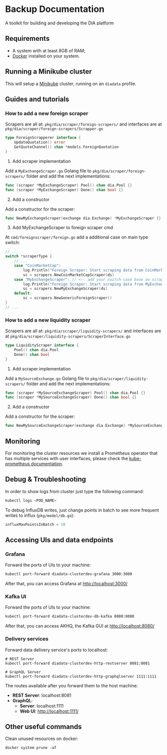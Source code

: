 # Backup Documentation

A toolkit for building and developing the DIA platform

## Requirements

* A system with at least 8GB of RAM;
* [Docker](https://www.docker.com) installed on your system.

## Running a Minikube cluster

This will setup a [Minikube](https://github.com/kubernetes/minikube) cluster, running on an `diadata` profile.

## Guides and tutorials

### How to add a new foreign scraper

Scrapers are all at: `pkg/dia/scraper/foreign-scrapers/` and interfaces are at `pkg/dia/scraper/foreign-scrapers/Scrapper.go`

```go
type ForeignScrapperer interface {
	UpdateQuotation() error
	GetQuoteChannel() chan *models.ForeignQuotation
}
```

1. Add scraper implementation

Add a `MyExchangeScraper.go` Golang file to `pkg/dia/scraper/foreign-scrapers/` folder and add the next implementations:

```go
func (scraper *MyExchangeScraper) Pool() chan dia.Pool {}
func (scraper *MyExchangeScraper) Done() chan bool {}
```

2. Add a constructor

Add a constructor for the scraper:

```go
func NewMyExchangeScraper(exchange dia.Exchange) *MyExchangeScraper {}
```

3. Add MyExchangeScraper to foreign scraper cmd

At `cmd/foreignscraper/foreign.go` add a additional case on main type switch:

```go
// ...
switch *scraperType {
	// ...
	case "CoinMarketCap":
		log.Println("Foreign Scraper: Start scraping data from CoinMarketCap")
		sc = scrapers.NewCoinMarketCapScraper(ds)
	case "MyExchangeScraper": // <-- add your switch-case base on scraper name
		log.Println("Foreign Scraper: Start scraping data from MyExchangeScraper")
		sc = scrapers.NewMyExchangeScraper(ds)
	default:
		sc = scrapers.NewGenericForeignScraper()
}
// ...
```

### How to add a new liquidity scraper

Scrapers are all at: `pkg/dia/scraper/liquidity-scrapers/` and interfaces are at `pkg/dia/scraper/liquidity-scrapers/ScraperInterface.go`

```go
type LiquidityScraper interface {
	Pool() chan dia.Pool
	Done() chan bool
}
```

1. Add scraper implementation

Add a `MySourceExchange.go` Golang file to `pkg/dia/scraper/liquidity-scrapers/` folder and add the next implementations:

```go
func (scraper *MySourceExchangeScraper) Pool() chan dia.Pool {}
func (scraper *MySourceExchangeScraper) Done() chan bool {}
```

2. Add a constructor

Add a constructor for the scraper:

```go
func NewMySourceExchangeScraper(exchange dia.Exchange) *MySourceExchangeScraper {}
```

## Monitoring

For monitoring the cluster resources we install a Prometheus operator that has multiple services with user interfaces, please check the [kube-prometheus documentation](https://github.com/prometheus-operator/kube-prometheus/blob/main/docs/access-ui.md).

## Debug & Troubleshooting

In order to show logs from cluster just type the following command:

```sh
kubectl logs <POD_NAME>
```

To debug InfluxDB writes, just change points in batch to see more frequent writes to influx (`pkg/model/db.go`):

```go
influxMaxPointsInBatch = 10
```

## Accessing UIs and data endpoints

### Grafana

Forward the ports of UIs to your machine:

```bash
kubectl port-forward diadata-clusterdev-grafana 3000:3000
```

After that, you can access Grafana at [http://localhost:3000/](http://localhost:3000/)

### Kafka UI

Forward the ports of UIs to your machine:

```bash
kubectl port-forward diadata-clusterdev-db-kafka 8080:8080
```

After that, you can access AKHQ, the Kafka GUI at [http://localhost:8080/](http://localhost:8080/)

### Delivery services

Forward data delivery service's ports to localhost:

```shell
# REST Server
kubectl port-forward diadata-clusterdev-http-restserver 8081:8081

# GraphQL Server
kubectl port-forward diadata-clusterdev-http-graphqlserver 1111:1111
```

The routes available after you forward them to the host machine:

* **REST Server**: localhost:8081
* **GraphQL**:
  * **Server**: localhost:1111
  * **Web UI**: [http://localhost:1111/](http://localhost:1111/)

## Other useful commands

Clean unused resources on docker:

```shell
docker system prune -af
```
